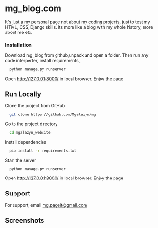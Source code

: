 # mg_blog.com

It's just a my personal page not about my coding projects, just to test my HTML, CSS, Django skills. 
Its more like a blog with my whole history, more about me etc. 
### Installation
Download mg_blog from github,unpack and open a folder. Then run any code interperter,
install requirements, 
```bash
  python manage.py runserver
```
Open http://127.0.0.1:8000/ in local browser. Enjoy the page

## Run Locally

Clone the project from GitHub

```bash
  git clone https://github.com/Mgalazyn/mg
```

Go to the project directory

```bash
  cd mgalazyn_website
```

Install dependencies

```bash
  pip install -r requirements.txt
```

Start the server

```bash
  python manage.py runserver 
```
Open http://127.0.0.1:8000/ in local browser. Enjoy the page





## Support

For support, email mg.pageit@gmail.com

## Screenshots


